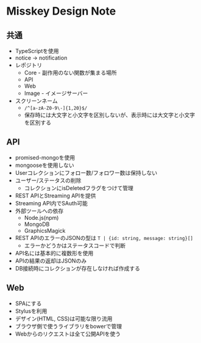 # Misskey Design Note

## 共通
* TypeScriptを使用
* notice → notification
* レポジトリ
  * Core - 副作用のない関数が集まる場所
  * API
  * Web
  * Image - イメージサーバー
* スクリーンネーム
  * `/^[a-zA-Z0-9\-]{1,20}$/`
  * 保存時には大文字と小文字を区別しないが、表示時には大文字と小文字を区別する

## API
* promised-mongoを使用
* mongooseを使用しない
* Userコレクションにフォロー数/フォロワー数は保持しない
* ユーザー/ステータスの削除
  * コレクションにisDeletedフラグをつけて管理
* REST APIとStreaming APIを提供
* Streaming API内でSAuth可能
* 外部ツールへの依存
  * Node.js(npm)
  * MongoDB
  * GraphicsMagick
* REST APIのエラーのJSONの型は `T | {id: string, message: string}[]`
  * エラーかどうかはステータスコードで判断
* API名には基本的に複数形を使用
* APIの結果の返却はJSONのみ
* DB接続時にコレクションが存在しなければ作成する

## Web
* SPAにする
* Stylusを利用
* デザイン(HTML, CSS)は可能な限り流用
* ブラウザ側で使うライブラリをbowerで管理 
* Webからのリクエストは全て公開APIを使う
